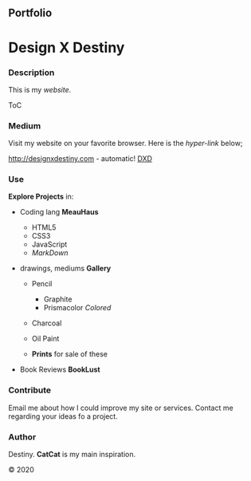 ## Portfolio
# Design X Destiny


### Description

This is my _website_.


ToC


### Medium

Visit my website on your favorite browser.
Here is the *hyper-link* below;

http://designxdestiny.com - automatic!
[DXD](http://designxdestiny.com)


### Use

__Explore Projects__ in:

* Coding lang __MeauHaus__
	* HTML5
	* CSS3
	* JavaScript
	* *MarkDown*

* drawings, mediums __Gallery__
	* Pencil 
		* Graphite
		* Prismacolor *Colored*
	* Charcoal
	* Oil Paint

	* **Prints** for sale of these

* Book Reviews __BookLust__


### Contribute

Email me about how I could improve my site or services.
Contact me regarding your ideas fo a project.


### Author

Destiny.
__CatCat__ is my main inspiration.



&copy; 2020

